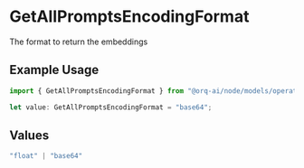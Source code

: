 # GetAllPromptsEncodingFormat

The format to return the embeddings

## Example Usage

```typescript
import { GetAllPromptsEncodingFormat } from "@orq-ai/node/models/operations";

let value: GetAllPromptsEncodingFormat = "base64";
```

## Values

```typescript
"float" | "base64"
```